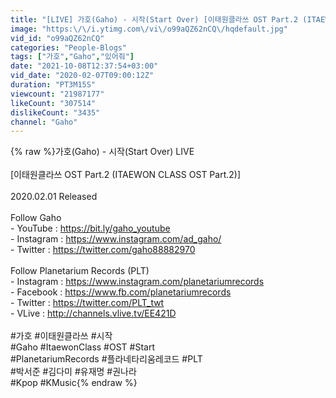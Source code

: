 ```yaml
---
title: "[LIVE] 가호(Gaho) - 시작(Start Over) [이태원클라쓰 OST Part.2 (ITAEWON CLASS OST Part.2)]"
image: "https:\/\/i.ytimg.com\/vi\/o99aQZ62nCQ\/hqdefault.jpg"
vid_id: "o99aQZ62nCQ"
categories: "People-Blogs"
tags: ["가호","Gaho","있어줘"]
date: "2021-10-08T12:37:54+03:00"
vid_date: "2020-02-07T09:00:12Z"
duration: "PT3M15S"
viewcount: "21987177"
likeCount: "307514"
dislikeCount: "3435"
channel: "Gaho"
---
```

{% raw %}가호(Gaho) - 시작(Start Over) LIVE<br /><br />[이태원클라쓰 OST Part.2 (ITAEWON CLASS OST Part.2)]<br /><br />2020.02.01 Released<br /><br />Follow Gaho<br />- YouTube : <a rel="nofollow" target="blank" href="https://bit.ly/gaho_youtube">https://bit.ly/gaho_youtube</a><br />- Instagram : <a rel="nofollow" target="blank" href="https://www.instagram.com/ad_gaho/">https://www.instagram.com/ad_gaho/</a><br />- Twitter : <a rel="nofollow" target="blank" href="https://twitter.com/gaho88882970">https://twitter.com/gaho88882970</a><br /><br />Follow Planetarium Records (PLT)<br />- Instagram : <a rel="nofollow" target="blank" href="https://www.instagram.com/planetariumrecords">https://www.instagram.com/planetariumrecords</a><br />- Facebook : <a rel="nofollow" target="blank" href="https://www.fb.com/planetariumrecords">https://www.fb.com/planetariumrecords</a><br />- Twitter : <a rel="nofollow" target="blank" href="https://twitter.com/PLT_twt">https://twitter.com/PLT_twt</a><br />- VLive : <a rel="nofollow" target="blank" href="http://channels.vlive.tv/EE421D">http://channels.vlive.tv/EE421D</a><br /><br />#가호 #이태원클라쓰 #시작<br />#Gaho #ItaewonClass #OST #Start<br />#PlanetariumRecords #플라네타리움레코드 #PLT<br />#박서준 #김다미 #유재명 #권나라<br />#Kpop #KMusic{% endraw %}
